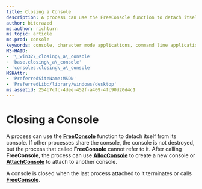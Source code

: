 ```yaml
---
title: Closing a Console
description: A process can use the FreeConsole function to detach itself from its console.
author: bitcrazed
ms.author: richturn
ms.topic: article
ms.prod: console
keywords: console, character mode applications, command line applications, terminal applications, console api
MS-HAID:
- '\_win32\_closing\_a\_console'
- 'base.closing\_a\_console'
- 'consoles.closing\_a\_console'
MSHAttr:
- 'PreferredSiteName:MSDN'
- 'PreferredLib:/library/windows/desktop'
ms.assetid: 254b7cfc-4dee-452f-a409-4fc90d20d4c1
---
```


# Closing a Console


A process can use the [**FreeConsole**](freeconsole.md) function to detach itself from its console. If other processes share the console, the console is not destroyed, but the process that called **FreeConsole** cannot refer to it. After calling **FreeConsole**, the process can use [**AllocConsole**](allocconsole.md) to create a new console or [**AttachConsole**](attachconsole.md) to attach to another console.

A console is closed when the last process attached to it terminates or calls [**FreeConsole**](freeconsole.md).

 

 




